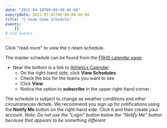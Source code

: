 ```yaml
---
date: "2021-04-10T09:00:00-06:00"
expirydate: 2021-07-01T00:00:00-06:00
title: "C-team Game Schedule"
events:
    []
# end events
---
```


Click "read more" to view the c-team schedule.

<!--more-->

The master schedule can be found from the [FRHS calendar page][frh-schedules].

* Near the bottom is a link to [Athletics Calendar][athletic schedules]
    * On the right-hand side, click **View Schedules**
    * Check the box for the teams you want to see
    * Click **View**
    * Notice the option to **subscribe** in the upper right-hand corner.

The schedule is subject to change as weather conditions and other circumstances
dictate. We recommend you sign up for notifications using the **Notify Me**
button on the right-hand side. Click it and then create your account. *Note: Do
not use the "Login" button below the "Notify Me" button because that appears to
be something different*

[frh-schedules]: https://frh.psdschools.org/calendars-and-schedules
[athletic schedules]: http://www.frontrangeleague.org/g5-bin/client.cgi?G5genie=812&school_id=5
